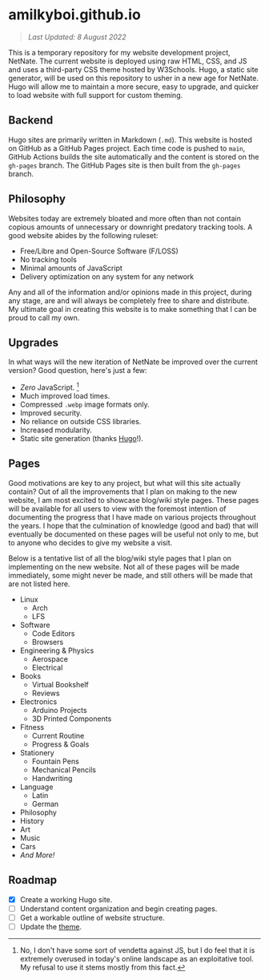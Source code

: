 # amilkyboi.github.io

> *Last Updated: 8 August 2022*

This is a temporary repository for my website development project, NetNate. The current website is deployed using raw HTML, CSS, and JS and uses a third-party CSS theme hosted by W3Schools. Hugo, a static site generator, will be used on this repository to usher in a new age for NetNate. Hugo will allow me to maintain a more secure, easy to upgrade, and quicker to load website with full support for custom theming.

## Backend

Hugo sites are primarily written in Markdown (`.md`). This website is hosted on GitHub as a GitHub Pages project. Each time code is pushed to `main`, GitHub Actions builds the site automatically and the content is stored on the `gh-pages` branch. The GitHub Pages site is then built from the `gh-pages` branch.

## Philosophy

Websites today are extremely bloated and more often than not contain copious amounts of unnecessary or downright predatory tracking tools. A good website abides by the following ruleset:

- Free/Libre and Open-Source Software (F/LOSS)
- No tracking tools
- Minimal amounts of JavaScript
- Delivery optimization on any system for any network

Any and all of the information and/or opinions made in this project, during any stage, are and will always be completely free to share and distribute. My ultimate goal in creating this website is to make something that I can be proud to call my own.

## Upgrades

In what ways will the new iteration of NetNate be improved over the current version? Good question, here's just a few:

- *Zero* JavaScript. [^1]
- Much improved load times.
- Compressed `.webp` image formats only.
- Improved security.
- No reliance on outside CSS libraries.
- Increased modularity.
- Static site generation (thanks [Hugo](https://gohugo.io/)!).

[^1]: No, I don't have some sort of vendetta against JS, but I do feel that it is extremely overused in today's online landscape as an exploitative tool. My refusal to use it stems mostly from this fact.

## Pages

Good motivations are key to any project, but what will this site actually contain? Out of all the improvements that I plan on making to the new website, I am most excited to showcase blog/wiki style pages. These pages will be available for all users to view with the foremost intention of documenting the progress that I have made on various projects throughout the years. I hope that the culmination of knowledge (good and bad) that will eventually be documented on these pages will be useful not only to me, but to anyone who decides to give my website a visit.

Below is a tentative list of all the blog/wiki style pages that I plan on implementing on the new website. Not all of these pages will be made immediately, some might never be made, and still others will be made that are not listed here.

- Linux
  - Arch
  - LFS
- Software
  - Code Editors
  - Browsers
- Engineering & Physics
  - Aerospace
  - Electrical
- Books
  - Virtual Bookshelf
  - Reviews
- Electronics
  - Arduino Projects
  - 3D Printed Components
- Fitness
  - Current Routine
  - Progress & Goals
- Stationery
  - Fountain Pens
  - Mechanical Pencils
  - Handwriting
- Language
  - Latin
  - German
- Philosophy
- History
- Art
- Music
- Cars
- *And More!*

## Roadmap

- [x] Create a working Hugo site.
- [ ] Understand content organization and begin creating pages.
- [ ] Get a workable outline of website structure.
- [ ] Update the [theme](https://github.com/joeroe/risotto).

